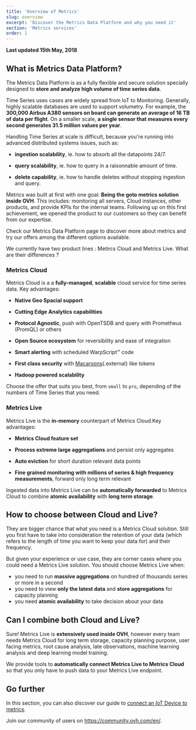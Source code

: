 ```yaml
---
title: 'Overview of Metrics'
slug: overview
excerpt: 'Discover the Metrics Data Platform and why you need it'
section: 'Metrics services'
order: 1
---
```


**Last updated 15th May, 2018**

## What is Metrics Data Platform?

The Metrics Data Platform is as a fully flexible and secure solution specially designed to **store and analyze high volume of time series data**.

Time Series uses cases are widely spread from IoT to Monitoring. Generally, highly scalable databases are used to support volumetry. For example, the **300,000 Airbus A380 sensors on board can generate an average of 16 TB of data per flight**. On a smaller scale, **a single sensor that measures every second generates 31.5 million values per year**.

Handling Time Series at scale is difficult, because you're running into advanced distributed systems issues, such as:

- **ingestion scalability**, ie. how to absorb all the datapoints 24/7.

- **query scalability**, ie. how to query in a raisonnable amount of time.

- **delete capability**, ie. how to handle deletes without stopping ingestion and query.


Metrics was built at first with one goal: **Being the goto metrics solution inside OVH**. This includes: monitoring all servers, Cloud instances, other products, and provide KPIs for the internal teams. Following up on this first achievement, we opened the product to our customers so they can benefit from our expertise.

Check our Metrics Data Platform page to discover more about metrics and try our offers among the different options available.

We currently have two product lines : Metircs Cloud and Metrics Live. What are their differences ?

### Metrics Cloud

Metrics Cloud is a a **fully-managed**, **scalable** cloud service for time series data. Key advantages:

- **Native Geo Spacial support**

- **Cutting Edge Analytics capabilities**

- **Protocol Agnostic**, push with OpenTSDB and query with Prometheus (PromQL) or others

- **Open Source ecosystem** for reversibility and ease of integration

- **Smart alerting** with scheduled WarpScript™ code

- **First class security** with [Macaroons](https://static.googleusercontent.com/media/research.google.com/fr//pubs/archive/41892.pdf){.external} like tokens

- **Hadoop powered scalability**

Choose the offer that suits you best, from `small` to `pro`, depending of the numbers of Time Series that you need.

### Metrics Live

Metrics Live is the **in-memory** counterpart of Metrics Cloud.Key advantages:

- **Metrics Cloud feature set**

- **Process extreme large aggregations** and persist only aggregates

- **Auto eviction** for short duration relevant data points

- **Fine grained monitoring with millions of series & high frequency measurements**, forward only long term relevant

Ingested data into Metrics Live can be **automatically forwarded** to Metrics Cloud to combine **atomic availability** with **long term storage**.


## How to choose between Cloud and Live?
They are bigger chance that what you need is a Metrics Cloud solution. Still you first have to take into consideration the retention of your data (which refers to the length of time you want to keep your data for) and their frequency.

But given your experience or use case, they are corner cases where you could need a Metrics Live solution. You should choose Metrics Live when:

- you need to run **massive aggregations** on hundred of thousands series or more in a second
- you need to view **only the latest data** and **store aggregations** for capacity planning
- you need **atomic availability** to take decision about your data


## Can I combine both Cloud and Live?

Sure! Metrics Live is **extensively used inside OVH**, however every team needs Metrics Cloud for long term storage, capacity planning purpose, user facing metrics, root cause analysis, late observations, machine learning analysis and deep learning model training.

We provide tools to **automatically connect Metrics Live to Metrics Cloud** so that you only have to push data to your Metrics Live endpoint.

## Go further

In this section, you can also discover our guide to [connect an IoT Device to metrics](../iot-devices).

Join our community of users on <https://community.ovh.com/en/>.
